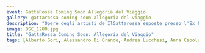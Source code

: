 ```yaml
---
event: GattaRossa Coming Soon Allegoria del Viaggio
gallery: gattarossa-coming-soon-allegoria-del-viaggio
description: "Opere degli artisti de IlGattarossa esposte presso l'Ex Frantoio di San Domenico a San Minato."
image: DSC_1280.jpg
title: "GattaRossa Coming Soon: Allegoria del Viaggio"
tags: [Alberto Gori, Alessandro Di Grande, Andrea Lucchesi, Anna Capolupo, Arte, Associazione La Stazione, Carlotta Mazzoli, Disegno, Giampaolo Coppini, Incisione, Luca Mauceri, Marco Zamburru, Pittura, San Miniato, Sara Bandini, Videoarte, Yasmine Dainelli]
---
```

